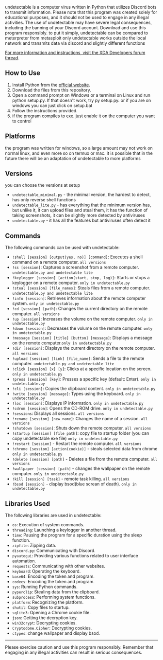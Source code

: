

undetectable is a computer virus written in Python that utilizes Discord bots to transmit information. Please note that this program was created solely for educational purposes, and it should not be used to engage in any illegal activities. The use of undetectable may have severe legal consequences, including the banning of your Discord account. Download and use this program responsibly.
to put it simply, undetectable can be compared to meterpreter from metasploit
only undetectable works outside the local network and transmits data via discord
and slightly different functions

[For more information and instructions, visit the XDA Developers forum thread](https://forum.xda-developers.com/t/undetectable-hack-discord-bots.4622267/).

## How to Use

1. Install Python from the [official website](https://www.python.org/downloads/).
2. Download the files from this repository.
3. Open a command prompt on Windows or a terminal on Linux and run python setup.py. If that doesn't work, try py setup.py. or if you are on windows you can just click on setup.bat
4. Follow the instructions provided.
5. if the program compiles to exe. just enable it on the computer you want to control

## Platforms
the program was written for windows, so a large amount may not work on normal linux, and even more so on termux or mac. it is possible that in the future there will be an adaptation of undetectable to more platforms

## Versions
you can choose the versions at setup
- `undetectable_minimal.py` - the minimal version, the hardest to detect, has only reverse shell functions
- `undetectable_lite.py` - has everything that the minimum version has, but unlike it, it can upload files and steal them, it has the function of taking screenshots, it can be slightly more detected by antiviruses
- `undetectable.py` - it has all the features but antiviruses often detect it
## Commands

The following commands can be used with undetectable:

- `!shell [session] [output(yes, no)] [command]`: Executes a shell command on a remote computer. `all versions`
- `!ss [session]`: Captures a screenshot from a remote computer. `undetectable.py and undetectable lite`
- `!keylogger [session] [action(start, stop, log)]`: Starts or stops a keylogger on a remote computer. `only in undetectable.py`
- `!steal [session] [file_names]`: Steals files from a remote computer. `undetectable.py and undetectable lite`
- `!info [session]`: Retrieves information about the remote computer system. `only in undetectable.py`
- `!cd [session] [path]`: Changes the current directory on the remote computer. `all versions`
- `!up [session]`: Increases the volume on the remote computer. `only in undetectable.py`
- `!down [session]`: Decreases the volume on the remote computer. `only in undetectable.py`
- `!message [session] [title] [button] [message]`: Displays a message on the remote computer.`only in undetectable.py`
- `!dir [session]`: Displays the current directory on the remote computer. `all versions`
- `!upload [session] [link] [file_name]`: Sends a file to the remote computer. `undetectable.py and undetectable lite`
- `!click [session] [x] [y]`: Clicks at a specific location on the screen. `only in undetectable.py`
- `!press [session] [key]`: Presses a specific key (default: Enter). `only in undetectable.py`
- `!cli [session]`: Copies the clipboard content. `only in undetectable.py`
- `!write [session] [message]`: Types using the keyboard. `only in undetectable.py`
- `!loc [session]`: Displays IP information. `only in undetectable.py`
- `!cdrom [session]`: Opens the CD-ROM drive. `only in undetectable.py`
- `!sessions`: Displays all sessions. `all versions`
- `!rename [session] [new_name]`: Changes the name of a session. `all versions`
- `!shutdown [session]`: Shuts down the remote computer. `all versions`
- `!startup [session] [file path]`: copy file to startup folder (you can copy undetectable exe file) `only in undetectable.py`
- `!restart [session]` - Restart the remote computer. `all versions`
- `!chrome [session] [action(cookie)]` - steals selected data from chrome `only in undetectable.py`
- `!delete [session] [path]` - Deletes a file from the remote computer. `all versions`
- `!wallpaper [session] [path]` - changes the wallpaper on the remote computer. `only in undetectable.py`
- `!kill [session] [task]` - remote task killing. `all versions`
- `!bsod [session]` - display bsod(blue screan of death). `only in undetectable.py`
## Libraries Used

The following libraries are used in undetectable:

- `os`: Execution of system commands.
- `threading`: Launching a keylogger in another thread.
- `time`: Pausing the program for a specific duration using the sleep function.
- `zipfile`: Zipping data.
- `discord.py`: Communicating with Discord.
- `pyautogui`: Providing various functions related to user interface automation.
- `requests`: Communicating with other websites.
- `keyboard`: Operating the keyboard.
- `base64`: Encoding the token and program.
- `codecs`: Encoding the token and program.
- `sys`: Running Python commands.
- `pyperclip`: Stealing data from the clipboard.
- `subprocess`: Performing system functions.
- `platform`: Recognizing the platform.
- `shutil`: Copy files to startup.
- `sqlite3`: Opening a Chrome cookie file.
- `json`: Getting the decryption key.
- `win32crypt`: Decrypting cookies.
- `Cryptodome.Cipher`: Decrypting cookies.
- `ctypes`: change wallpaper and display bsod.


---

Please exercise caution and use this program responsibly. Remember that engaging in any illegal activities can result in serious consequences.
